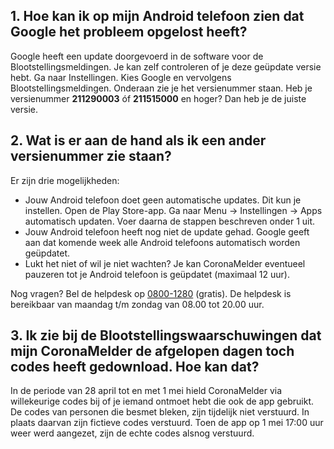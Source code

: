 ## 1. Hoe kan ik op mijn Android telefoon zien dat Google het probleem opgelost heeft?

Google heeft een update doorgevoerd in de software voor de Blootstellingsmeldingen. Je kan zelf controleren of je deze geüpdate versie hebt. Ga naar Instellingen. Kies Google en vervolgens Blootstellingsmeldingen. Onderaan zie je het versienummer staan. Heb je versienummer **211290003** óf **211515000** en hoger? Dan heb je de juiste versie.

## 2. Wat is er aan de hand als ik een ander versienummer zie staan?

Er zijn drie mogelijkheden:
- Jouw Android telefoon doet geen automatische updates. Dit kun je instellen. Open de Play Store-app. Ga naar Menu → Instellingen → Apps automatisch updaten. Voer daarna de stappen beschreven onder 1 uit.
- Jouw Android telefoon heeft nog niet de update gehad. Google geeft aan dat komende week alle Android telefoons automatisch worden geüpdatet.
- Lukt het niet of wil je niet wachten? Je kan CoronaMelder eventueel pauzeren tot je Android telefoon is geüpdatet (maximaal 12 uur).

Nog vragen? Bel de helpdesk op <a href="tel:0800-1280">0800-1280</a> (gratis). De helpdesk is bereikbaar van maandag t/m zondag van 08.00 tot 20.00 uur.

## 3. Ik zie bij de Blootstellingswaarschuwingen dat mijn CoronaMelder de afgelopen dagen toch codes heeft gedownload. Hoe kan dat?

In de periode van 28 april tot en met 1 mei hield CoronaMelder via willekeurige codes bij of je iemand ontmoet hebt die ook de app gebruikt. De codes van personen die besmet bleken, zijn tijdelijk niet verstuurd. In plaats daarvan zijn fictieve codes verstuurd. Toen de app op 1 mei 17:00 uur weer werd aangezet, zijn de echte codes alsnog verstuurd.
